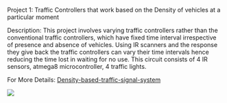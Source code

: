 
Project 1: Traffic Controllers that work based on the Density of vehicles at a particular moment

Description: This project involves varying traffic controllers rather than the conventional traffic controllers, which have fixed time interval irrespective of presence and absence of vehicles. Using IR scanners and the response they give back the traffic controllers can vary their time intervals hence reducing the time lost in waiting for no use.
This circuit consists of 4 IR sensors, atmega8 microcontroller, 4 traffic lights.

For More Details: [Density-based-traffic-signal-system](https://www.electronicshub.org/density-based-traffic-signal-system-using-microcontroller/)

![](https://www.electronicshub.org/wp-content/uploads/2014/06/Density-Based-Traffic-Lights-System-Circuit-Diagram.jpg)


